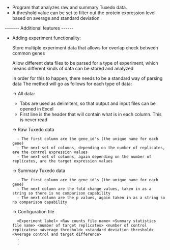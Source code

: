 - Program that analyzes raw and summary Tuxedo data.
- A threshold value can be set to filter out the protein expression level based on average 
and standard deviation

------- Additional features ------

- Adding experiment functionality:
    
    Store multiple experiment data that allows for overlap check between common genes

    Allow different data files to be parsed for a type of experiment, 
    which means different kinds of data can be stored and analyzed

    In order for this to happen, there needs to be a standard way of parsing data
    The method will go as follows for each type of data:
    
    -> All data:

    - Tabs are used as delimiters, so that output and input files can be opened in Excel
    - First line is the header that will contain what is in each column. This is never read

    -> Raw Tuxedo data
        
        - The first column are the gene_id's (the unique name for each gene)
        - The next set of columns, depending on the number of replicates, are the control expression values
        - The next set of columns, again depending on the number of replicates, are the target expression values

    -> Summary Tuxedo data

        - The first column are the gene_id's (the unique name for each gene)
        - The next column are the fold change values, taken in as a string so there is no comparison capability
        - The next column are the p values, again taken in as a string so no comparison capability
    
    -> Configuration file
        
        <Experiment label> <Raw counts file name> <Summary statistics file name> <number of target replicates> <number of control replicates> <Average threshold> <standard deviation threshold> <Average control and target difference>
        .
        .

